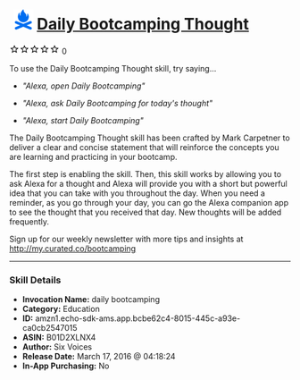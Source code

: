 # &nbsp;<img src="skill_icon" alt="Daily Bootcamping Thought icon" width="36"> [Daily Bootcamping Thought](http://alexa.amazon.com/#skills/amzn1.echo-sdk-ams.app.bcbe62c4-8015-445c-a93e-ca0cb2547015)
![0 stars](../../images/ic_star_border_black_18dp_1x.png)![0 stars](../../images/ic_star_border_black_18dp_1x.png)![0 stars](../../images/ic_star_border_black_18dp_1x.png)![0 stars](../../images/ic_star_border_black_18dp_1x.png)![0 stars](../../images/ic_star_border_black_18dp_1x.png) 0

To use the Daily Bootcamping Thought skill, try saying...

* *"Alexa, open Daily Bootcamping"*

* *"Alexa, ask Daily Bootcamping for today's thought"*

* *"Alexa, start Daily Bootcamping"*

The Daily Bootcamping Thought skill has been crafted by Mark Carpetner to deliver a clear and concise statement that will reinforce the concepts you are learning and practicing in your bootcamp.

The first step is enabling the skill. Then, this skill works by allowing you to ask Alexa for a thought and Alexa will provide you with a short but powerful idea that you can take with you throughout the day. When you need a reminder, as you go through your day, you can go the Alexa companion app to see the thought that you received that day. New thoughts will be added frequently.

Sign up for our weekly newsletter with more tips and insights at http://my.curated.co/bootcamping

***

### Skill Details

* **Invocation Name:** daily bootcamping
* **Category:** Education
* **ID:** amzn1.echo-sdk-ams.app.bcbe62c4-8015-445c-a93e-ca0cb2547015
* **ASIN:** B01D2XLNX4
* **Author:** Six Voices
* **Release Date:** March 17, 2016 @ 04:18:24
* **In-App Purchasing:** No
